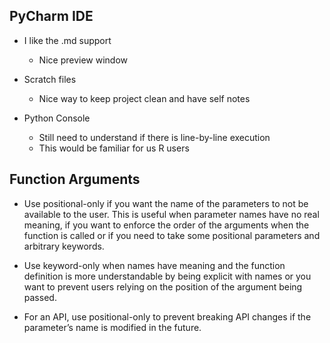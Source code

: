 PyCharm IDE 
---------------
- I like the .md support
    - Nice preview window
   
- Scratch files
    - Nice way to keep project clean and have self notes
    
- Python Console
   - Still need to understand if there is line-by-line execution 
   - This would be familiar for us R users
    
Function Arguments
------------------
 - Use positional-only if you want the name of the parameters to not be available to the user. This is useful when parameter names have no real meaning, if you want to enforce the order of the arguments when the function is called or if you need to take some positional parameters and arbitrary keywords.

 - Use keyword-only when names have meaning and the function definition is more understandable by being explicit with names or you want to prevent users relying on the position of the argument being passed.

 - For an API, use positional-only to prevent breaking API changes if the parameter’s name is modified in the future.  
